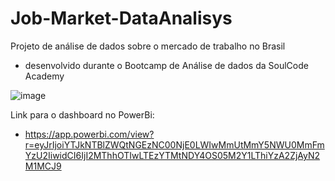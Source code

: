 # Job-Market-DataAnalisys
Projeto de análise de dados sobre o mercado de trabalho no Brasil

- desenvolvido durante o Bootcamp de Análise de dados da SoulCode Academy

![image](https://github.com/askazera/Job-Market-DataAnalisys/assets/69489386/9d51aff7-3988-4d1d-a2f2-9e4d7454c2a2)

Link para o dashboard no PowerBi:

- https://app.powerbi.com/view?r=eyJrIjoiYTJkNTBlZWQtNGEzNC00NjE0LWIwMmUtMmY5NWU0MmFmYzU2IiwidCI6IjI2MThhOTIwLTEzYTMtNDY4OS05M2Y1LThiYzA2ZjAyN2M1MCJ9
